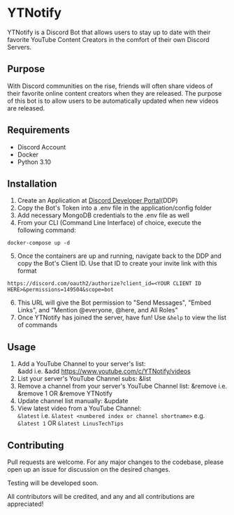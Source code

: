 # YTNotify

YTNotify is a Discord Bot that allows users to stay up to date with their favorite YouTube Content Creators in the comfort of their own Discord Servers.

## Purpose

With Discord communities on the rise, friends will often share videos of their favorite online content creators when they are released. The purpose of this bot is to allow users to be automatically updated when new videos are released. 

## Requirements

- Discord Account
- Docker
- Python 3.10

## Installation

1. Create an Application at [Discord Developer Portal](https://discord.com/developers)(DDP)
2. Copy the Bot's Token into a .env file in the application/config folder
3. Add necessary MongoDB credentials to the .env file as well
4. From your CLI (Command Line Interface) of choice, execute the following command:
```
docker-compose up -d
```
5. Once the containers are up and running, navigate back to the DDP and copy the Bot's Client ID. Use that ID to create your invite link with this format
```
https://discord.com/oauth2/authorize?client_id=<YOUR CLIENT ID HERE>&permissions=149504&scope=bot
```
6. This URL will give the Bot permission to "Send Messages", "Embed Links", and "Mention @everyone, @here, and All Roles"
7. Once YTNotify has joined the server, have fun! Use ``&help`` to view the list of commands

## Usage

1. Add a YouTube Channel to your server's list:<br />
    &add <YouTube Channel Videos Page Link> i.e. &add https://www.youtube.com/c/YTNotify/videos
2. List your server's YouTube Channel subs: &list<br />
3. Remove a channel from your server's YouTube Channel list:
    &remove <numbered index or channel shortname> i.e. &remove 1 OR &remove YTNotify
4. Update channel list manually: &update
5. View latest video from a YouTube Channel:<br />
    `&latest` i.e. `&latest <numbered index or channel shortname>` e.g. `&latest 1` OR `&latest LinusTechTips`

## Contributing

Pull requests are welcome. For any major changes to the codebase, please open up an issue for discussion on the desired changes.

Testing will be developed soon.

All contributors will be credited, and any and all contributions are appreciated!